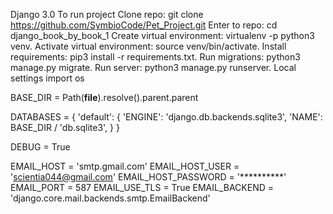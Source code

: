 Django 3.0
To run project
Clone repo: git clone https://github.com/SymbioCode/Pet_Project.git
Enter to repo: cd django_book_by_book_1
Create virtual environment: virtualenv -p python3 venv.
Activate virtual environment: source venv/bin/activate.
Install requirements: pip3 install -r requirements.txt.
Run migrations: python3 manage.py migrate.
Run server: python3 manage.py runserver.
Local settings
import os

BASE_DIR = Path(__file__).resolve().parent.parent

DATABASES = {
    'default': {
        'ENGINE': 'django.db.backends.sqlite3',
        'NAME': BASE_DIR / 'db.sqlite3',
    }
}

DEBUG = True

EMAIL_HOST = 'smtp.gmail.com'
EMAIL_HOST_USER = 'scientia044@gmail.com'
EMAIL_HOST_PASSWORD = '**********'
EMAIL_PORT = 587
EMAIL_USE_TLS = True
EMAIL_BACKEND = 'django.core.mail.backends.smtp.EmailBackend'
